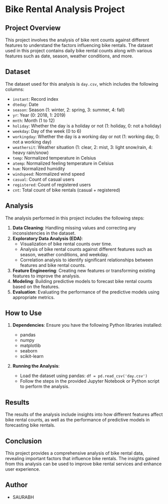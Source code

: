 # Bike Rental Analysis Project

## Project Overview

This project involves the analysis of bike rent counts against different features to understand the factors influencing bike rentals. The dataset used in this project contains daily bike rental counts along with various features such as date, season, weather conditions, and more.

## Dataset

The dataset used for this analysis is `day.csv`, which includes the following columns:

- `instant`: Record index
- `dteday`: Date
- `season`: Season (1: winter, 2: spring, 3: summer, 4: fall)
- `yr`: Year (0: 2018, 1: 2019)
- `mnth`: Month (1 to 12)
- `holiday`: Whether the day is a holiday or not (1: holiday, 0: not a holiday)
- `weekday`: Day of the week (0 to 6)
- `workingday`: Whether the day is a working day or not (1: working day, 0: not a working day)
- `weathersit`: Weather situation (1: clear, 2: mist, 3: light snow/rain, 4: heavy rain/snow)
- `temp`: Normalized temperature in Celsius
- `atemp`: Normalized feeling temperature in Celsius
- `hum`: Normalized humidity
- `windspeed`: Normalized wind speed
- `casual`: Count of casual users
- `registered`: Count of registered users
- `cnt`: Total count of bike rentals (casual + registered)

## Analysis

The analysis performed in this project includes the following steps:

1. **Data Cleaning**: Handling missing values and correcting any inconsistencies in the dataset.
2. **Exploratory Data Analysis (EDA)**: 
   - Visualization of bike rental counts over time.
   - Analysis of bike rental counts against different features such as season, weather conditions, and weekday.
   - Correlation analysis to identify significant relationships between features and bike rental counts.
3. **Feature Engineering**: Creating new features or transforming existing features to improve the analysis.
4. **Modeling**: Building predictive models to forecast bike rental counts based on the features.
5. **Evaluation**: Evaluating the performance of the predictive models using appropriate metrics.

## How to Use

1. **Dependencies**: Ensure you have the following Python libraries installed:
   - pandas
   - numpy
   - matplotlib
   - seaborn
   - scikit-learn

2. **Running the Analysis**:
   - Load the dataset using pandas: `df = pd.read_csv('day.csv')`
   - Follow the steps in the provided Jupyter Notebook or Python script to perform the analysis.

## Results

The results of the analysis include insights into how different features affect bike rental counts, as well as the performance of predictive models in forecasting bike rentals.

## Conclusion

This project provides a comprehensive analysis of bike rental data, revealing important factors that influence bike rentals. The insights gained from this analysis can be used to improve bike rental services and enhance user experience.

## Author

- SAURABH
